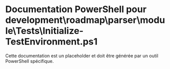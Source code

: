 # Documentation PowerShell pour development\roadmap\parser\module\Tests\Initialize-TestEnvironment.ps1

Cette documentation est un placeholder et doit être générée par un outil PowerShell spécifique.
